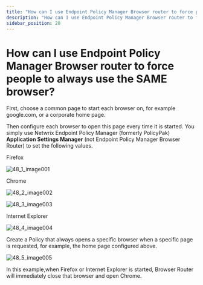 ```yaml
---
title: "How can I use Endpoint Policy Manager Browser router to force people to always use the SAME browser?"
description: "How can I use Endpoint Policy Manager Browser router to force people to always use the SAME browser?"
sidebar_position: 20
---
```


# How can I use Endpoint Policy Manager Browser router to force people to always use the SAME browser?

First, choose a common page to start each browser on, for example google.com, or a corporate home
page.

Then configure each browser to open this page every time it is started. You simply use Netwrix
Endpoint Policy Manager (formerly PolicyPak) **Application Settings Manager** (not Endpoint Policy
Manager Browser Router) to set the following values.

Firefox

![48_1_image001](assets/48_1_image001.webp)

Chrome

![48_2_image002](assets/48_2_image002.webp)

![48_3_image003](assets/48_3_image003.webp)

Internet Explorer

![48_4_image004](assets/48_4_image004.webp)

Create a Policy that always opens a specific browser when a specific page is requested, for example,
the home page configured above.

![48_5_image005](assets/48_5_image005.webp)

In this example,when Firefox or Internet Explorer is started, Browser Router will immediately close
that browser and open Chrome.
